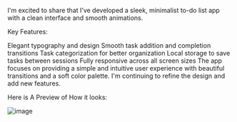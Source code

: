 I'm excited to share that I’ve developed a sleek, minimalist to-do list app with a clean interface and smooth animations.


Key Features:

Elegant typography and design
Smooth task addition and completion transitions
Task categorization for better organization
Local storage to save tasks between sessions
Fully responsive across all screen sizes
The app focuses on providing a simple and intuitive user experience with beautiful transitions and a soft color palette. I'm continuing to refine the design and add new features.


Here is A Preview of How it looks:


![image](https://github.com/user-attachments/assets/170aee88-16aa-40af-9bfd-1025609a429e)
